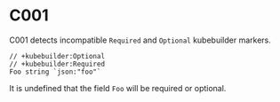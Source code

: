 # C001

C001 detects incompatible `Required` and `Optional` kubebuilder markers.

```golang
// +kubebuilder:Optional
// +kubebuilder:Required
Foo string `json:"foo"`
```
It is undefined that the field `Foo` will be required or optional.
